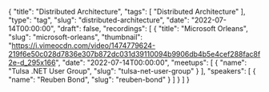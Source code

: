 {
  "title": "Distributed Architecture",
  "tags": [
    "Distributed Architecture"
  ],
  "type": "tag",
  "slug": "distributed-architecture",
  "date": "2022-07-14T00:00:00",
  "draft": false,
  "recordings": [
    {
      "title": "Microsoft Orleans",
      "slug": "microsoft-orleans",
      "thumbnail": "https://i.vimeocdn.com/video/1474779624-219f6e50c028d7836e307b872dc031d39110094b9906db4b5e4cef288fac8f2e-d_295x166",
      "date": "2022-07-14T00:00:00",
      "meetups": [
        {
          "name": "Tulsa .NET User Group",
          "slug": "tulsa-net-user-group"
        }
      ],
      "speakers": [
        {
          "name": "Reuben Bond",
          "slug": "reuben-bond"
        }
      ]
    }
  ]
}
